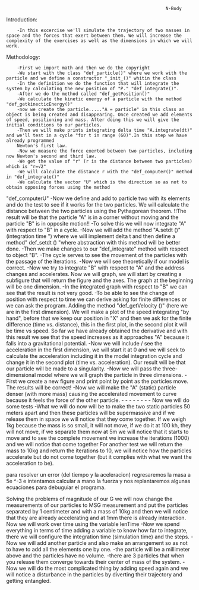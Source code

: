 
                                                                N-Body
                                            
Introduction:
        
        -In this excercise we'll simulate the trajectory of two masses in space and the forces that exert between them. We will increase the complexity of the exercises as well as the dimensions in which we will work.
    


Methodology:

        -First we import math and then we do the copyright
        -We start with the class "def_particle()" where we work with the particle and we define a constructor "_init_()" whitin the class
        -In the definition we do the function that will integrate the system by calculating the new position of "P." "def_integrate()".
        -After we do the method called "def_getPosition()"
        -We calculate the kinetic energy of a particle with the method "def_getkinecticEnergy()"
        -now we create the particle....."A = particle" in this class an object is being created and disappearing. Once created we add elements of speed, positioning and mass. After doing this we will give the initial conditions to our particles.
        -Then we will make prints integrating delta time "A.integrate(dt)" and we'll test in a cycle "for t in range (60)".In this step we have already programmed
        Newton's first law.
        -Now we measure the force exerted between two particles, including now Newton's second and third law.
        -We get the value of "r" (r is the distance between two particles) which is "r=√2"
        -We will calculate the distance r with the "def_computer()" method in "def_integrate()"
        -We calculate the vector "U" which is the direction so as not to obtain opposing forces using the method
 "def_computerU"
        -Now we define and add to particle two with its elements and do the test to see if it works for the two particles. We will calculate the distance between the two particles using the Pythagorean theorem.
        !!The result will be that the particle "A" is in a corner without moving and the particle "B" is in opposite motion!!
        -To solve this we will now integrate "A" with respect to "B" in a cycle.
        -Now we will add the method "A.setdt ()" (integration time ") where we will implement delta t and then define a method" def_setdt () "where abstraction with this method will be better done.
        -Then we make changes to our "def_integrate" method with respect to object "B".
        -The cycle serves to see the movement of the particles with the passage of the iterations.
        -Now we will see theoretically if our model is correct.
        -Now we try to integrate "B" with respect to "A" and the address changes and accelerates. Now we will graph, we will start by creating a subfigure that will return the figure and the axes. The graph at the beginning will be one dimension.
        -In the integrated graph with respect to "B" we can see that the result is not very good.
        -To be able to see the change of position with respect to time we can derive asking for finite differences or we can ask the program. Adding the method "def_getVelocity ()" (here we are in the first dimension). We will make a plot of the speed integrating "by hand", before that we keep our position in "X" and then we ask for the finite difference (time vs. distance), this in the first plot, in the second plot it will be time vs speed. So far we have already obtained the derivative and with this result we see that the speed increases as it approaches "A" because it falls into a gravitational potential.
        -Now we will include / see the acceleration in the first dimension, we will start it at 0 and we will seek to calculate the acceleration including it in the model integration cycle and change it in the second plot (time vs. acceleration). Our result will be that our particle will be made to a singularity.
        -Now we will pass the three-dimensional model where we will graph the particle in three dimensions.
        -
First we create a new figure and print point by point as the particles move. The results will be correct!
        -Now we will make the "A" (static) particle denser (with more mass) causing the accelerated movement to curve because it feels the force of the other particle.
        -
        -
        -
        -
        -
        -
        -
        -
Now we will do some tests 
        -What we will do now will be to make the two static particles 50 meters apart and then these particles will be supermassive and if we release them in space we will notice that they come together. If we weigh 1kg because the mass is so small, it will not move, if we do it at 100 kh, they will not move, if we separate them now at 5m we will notice that it starts to move and to see the complete movement we increase the iterations (1000) and we will notice that come together For another test we will return the mass to 10kg and return the iterations to 10, we will notice how the particles accelerate but do not come together (but it complies with what we want the acceleration to be).
        para resolver un error (del tiempo y la aceleracion) regresaremos la masa a 5e ^-3 e intentamos calcular a mano la fuerza y nos replantaremos algunas ecuaciones para debuguiar el programa.
        Solving the problems of magnitude of our G we will now change the measurements of our particles to MSG measurement and put the particles separated by 1 centimeter and with a mass of 10kg and then we will notice that they are already accelerating and at 1mm there is already interaction.
Now we will work over time using the variable lenTime
       -Now we spend everything in terms of time adding a variable to know how far to integrate, there we will configure the integration time (simulation time) and the steps.
       -Now we will add another particle and also make an arrangement so as not to have to add all the elements one by one.
       -the particle will be a millimeter above and the particles have no volume.
       -there are 3 particles that when you release them converge towards their center of mass of the system.
       -Now we will do the most complicated thing by adding speed again and we will notice a disturbance in the particles by diverting their trajectory and getting entangled.










